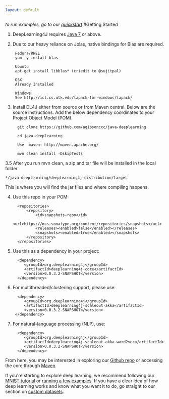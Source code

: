 ```yaml
---
layout: default
---
```


*to run examples, go to our [quickstart](../quickstart.html)*
#Getting Started

1. DeepLearning4J requires [Java 7](http://www.oracle.com/technetwork/java/javase/downloads/jdk7-downloads-1880260.html) or above.

2. Due to our heavy reliance on Jblas, native bindings for Blas are required.

        Fedora/RHEL
        yum -y install blas

        Ubuntu
        apt-get install libblas* (criedit to @sujitpal)

        OSX
        Already Installed

        Windows
        See http://icl.cs.utk.edu/lapack-for-windows/lapack/

3. Install DL4J either from source or from Maven central. Below are the source instructions. Add the below dependency coordinates to your Project Object Model (POM).

         git clone https://github.com/agibsonccc/java-deeplearning

         cd java-deeplearning

         Use  maven: http://maven.apache.org/

         mvn clean install -DskipTests

3.5 After you run mvn clean, a zip and tar file will be installed in the local folder

	*/java-deeplearning/deeplearning4j-distribution/target
	
This is where you will find the jar files and where compiling happens. 

4. Use this repo in your POM:

         <repositories>
             <repository>
                 <id>snapshots-repo</id>
                 <url>https://oss.sonatype.org/content/repositories/snapshots</url>
                 <releases><enabled>false</enabled></releases>
                 <snapshots><enabled>true</enabled></snapshots>
             </repository>
         </repositories>

5. Use this as a dependency in your project:

         <dependency>
			<groupId>org.deeplearning4j</groupId>
			<artifactId>deeplearning4j-core</artifactId>
			<version>0.0.3.2-SNAPSHOT</version>
		 </dependency>

6. For multithreaded/clustering support, please use:

         <dependency>
			<groupId>org.deeplearning4j</groupId>
			<artifactId>deeplearning4j-scaleout-akka</artifactId>
			<version>0.0.3.2-SNAPSHOT</version>
		</dependency>

7. For natural-language processing (NLP), use:
         
         <dependency>
            <groupId>org.deeplearning4j</groupId>
            <artifactId>deeplearning4j-scaleout-akka-word2vec</artifactId>
            <version>0.0.3.2-SNAPSHOT</version>
         </dependency>

From here, you may be interested in exploring our [Github repo](https://github.com/agibsonccc/java-deeplearning) or accessing the core through [Maven](http://maven.apache.org/download.cgi).

If you're starting to explore deep learning, we recommend following our [MNIST tutorial](../rbm-mnist-tutorial.html) or [running a few examples](../quickstart.html). If you have a clear idea of how deep learning works and know what you want it to do, go straight to our section on [custom datasets](../customdatasets.html).
